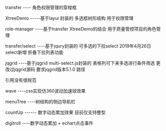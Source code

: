 transfer  ---- 角色权限管理的穿梭框  

XtreeDemo  -----基于layui 封装的 多选框树形结构 用于权限管理  

role-manager  ----基于transfer  XtreeDemo的结合  用于质量管控项目的角色管理  

transfer/select  ----基于jqury封装的 可多选的下拉select   2019年4月26日  select新增 折叠下拉列表功能

jqgrid    ----基于jqgrid  multi-select.js封装的  表格列可下来多选进行条件筛选    更改过jqgrid源码 要求jqgrid版本5.1.0  路径  

引用没有很规范  

wave   ----css实现仿360波动加速球效果

menuTree   ----树结构的侧边导航栏

countUp  ------ 数字动态累加效果 目前仅支持整型

digitroll  ----数字动态累加 + echart点击事件
